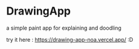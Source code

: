 # DrawingApp
a simple paint app for explaining and doodling 

try it here : https://drawing-app-noa.vercel.app/ :D

